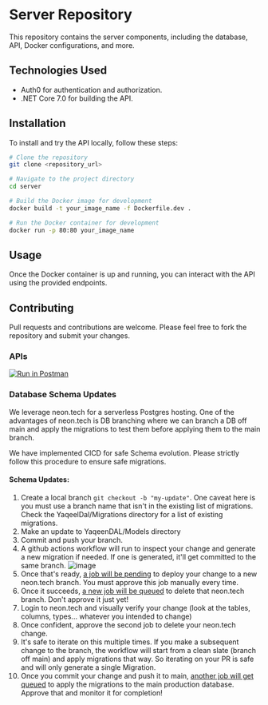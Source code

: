 # Server Repository

This repository contains the server components, including the database, API, Docker configurations, and more.

## Technologies Used

- Auth0 for authentication and authorization.
- .NET Core 7.0 for building the API.

## Installation

To install and try the API locally, follow these steps:

```bash
# Clone the repository
git clone <repository_url>

# Navigate to the project directory
cd server

# Build the Docker image for development
docker build -t your_image_name -f Dockerfile.dev .

# Run the Docker container for development
docker run -p 80:80 your_image_name
```
## Usage

Once the Docker container is up and running, you can interact with the API using the provided endpoints.

## Contributing

Pull requests and contributions are welcome. Please feel free to fork the repository and submit your changes.

### APIs

[![Run in Postman](https://run.pstmn.io/button.svg)](https://app.getpostman.com/run-collection/9504554-69c7cb0f-cda8-42cc-9c2f-644070e955f6?action=collection%2Ffork&source=rip_markdown&collection-url=entityId%3D9504554-69c7cb0f-cda8-42cc-9c2f-644070e955f6%26entityType%3Dcollection%26workspaceId%3Dd0238384-7631-4418-952b-9916be81c334)

### Database Schema Updates

We leverage neon.tech for a serverless Postgres hosting. One of the advantages of neon.tech is DB branching where we can branch a DB off main and apply the migrations to test them before applying them to the main branch.

We have implemented CICD for safe Schema evolution. Please strictly follow this procedure to ensure safe migrations.

#### Schema Updates:

1. Create a local branch `git checkout -b "my-update"`. One caveat here is you must use a branch name that isn't in the existing list of migrations. Check the YaqeelDal/Migrations directory for a list of existing migrations.
2. Make an update to YaqeenDAL/Models directory
3. Commit and push your branch.
4. A github actions workflow will run to inspect your change and generate a new migration if needed. If one is generated, it'll get committed to the same branch.
   ![image](https://github.com/YaqeenAdel/server/assets/27159/8ca79726-cff6-4c25-84ae-20c92552d4c4)
5. Once that's ready, [a job will be pending](https://github.com/YaqeenAdel/server/actions/runs/6385570704/job/17330619028) to deploy your change to a new neon.tech branch. You must approve this job manually every time.
6. Once it succeeds, [a new job will be queued](https://github.com/YaqeenAdel/server/actions/runs/6385570704/job/17330681518) to delete that neon.tech branch. Don't approve it just yet!
7. Login to neon.tech and visually verify your change (look at the tables, columns, types... whatever you intended to change)
8. Once confident, approve the second job to delete your neon.tech change.
9. It's safe to iterate on this multiple times. If you make a subsequent change to the branch, the workflow will start from a clean slate (branch off main) and apply migrations that way. So iterating on your PR is safe and will only generate a single Migration.
10. Once you commit your change and push it to main, [another job will get queued](https://github.com/YaqeenAdel/server/actions/runs/6385844822) to apply the migrations to the main production database. Approve that and monitor it for completion!
